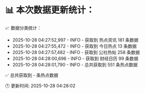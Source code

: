 📊 本次数据更新统计：
==========================

📈 数据分类统计：
- 2025-10-28 04:27:52,997 - INFO - 获取到 热点资讯 181 条数据
- 2025-10-28 04:27:55,472 - INFO - 获取到 今日热点 13 条数据
- 2025-10-28 04:27:57,482 - INFO - 获取到 公社热帖 258 条数据
- 2025-10-28 04:28:00,696 - INFO - 获取到 财经日历 99 条数据
- 2025-10-28 04:28:01,790 - INFO - 总共获取到 551 条热点数据

✅ 总共获取到 - 条热点数据

🕐 更新时间: 2025-10-28 04:28:02
